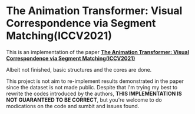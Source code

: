 # The Animation Transformer: Visual Correspondence via Segment Matching(ICCV2021)

This is an implementation of the paper [**The Animation Transformer: Visual Correspondence via Segment Matching(ICCV2021)**](https://arxiv.org/pdf/2109.02614.pdf)

Albeit not finished, basic structures and the cores are done. 

This project is not aim to re-implement results demonstrated in the paper since the dataset is not made public. Despite that I'm trying my best to rewrite the codes introduced by the authors, **THIS IMPLEMENTATION IS NOT GUARANTEED TO BE CORRECT**, but you're welcome to do modications on the code and sumbit and issues found.



